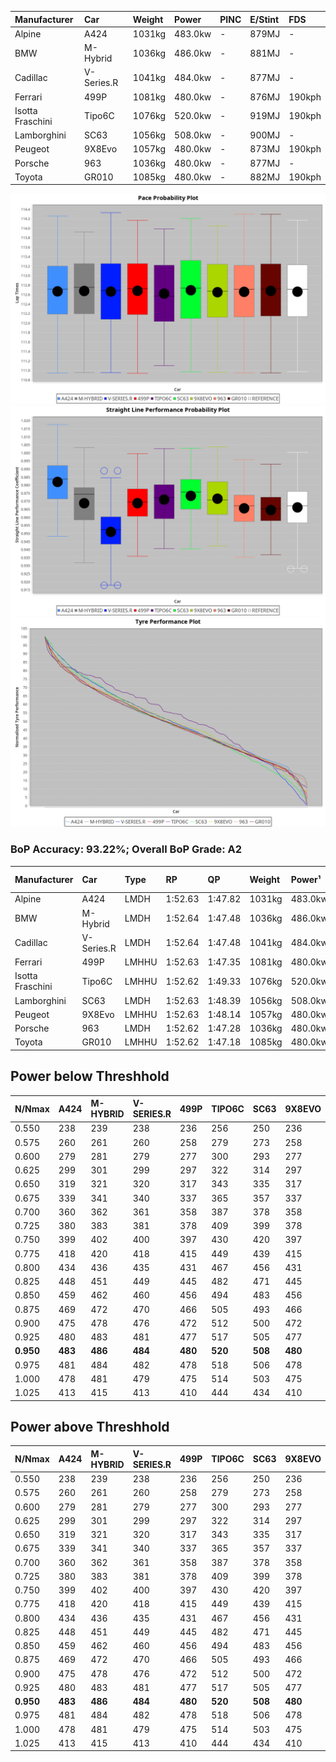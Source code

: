 | Manufacturer     | Car        | Weight | Power   | PINC    | E/Stint | FDS     |
|:-|:-|:-|:-|:-|:-|:-|
| Alpine           | A424       | 1031kg | 483.0kw |    -    | 879MJ   |    -    |
| BMW              | M-Hybrid   | 1036kg | 486.0kw |    -    | 881MJ   |    -    |
| Cadillac         | V-Series.R | 1041kg | 484.0kw |    -    | 877MJ   |    -    |
| Ferrari          | 499P       | 1081kg | 480.0kw |    -    | 876MJ   | 190kph  |
| Isotta Fraschini | Tipo6C     | 1076kg | 520.0kw |    -    | 919MJ   | 190kph  |
| Lamborghini      | SC63       | 1056kg | 508.0kw |    -    | 900MJ   |    -    |
| Peugeot          | 9X8Evo     | 1057kg | 480.0kw |    -    | 873MJ   | 190kph  |
| Porsche          | 963        | 1036kg | 480.0kw |    -    | 877MJ   |    -    |
| Toyota           | GR010      | 1085kg | 480.0kw |    -    | 882MJ   | 190kph  |

![PACECHART](./IMG/AUTO.png)
![STRAIGHTLINEPERFORMANCECHART](./IMG/AUTO_sp.png)
![TYREPERFORMANCECHART](./IMG/AUTO_tw.png)

### BoP Accuracy: 93.22%; Overall BoP Grade: A2
| Manufacturer     | Car        | Type  | RP      | QP      | Weight | Power¹  | Threshhold | PINC    | Power²   | E/Stint | AVG Vmax  | FDS     | RDLC | L/Stint | BOP-Grade | Model Accuracy | Model Points | Match%  | SimDiff |
|:-|:-|:-|:-|:-|:-|:-|:-|:-|:-|:-|:-|:-|:-|:-|:-|:-|:-|:-|:-|
| Alpine           | A424       | LMDH  | 1:52.63 | 1:47.82 | 1031kg | 483.0kw | 0.0kph     |    -    | 483.00kw |  879MJ  | 286.40kph |    -    | 1.02 | 34      | ~A1       | 100.00%        | 870          | 95.94%  | #       |
| BMW              | M-Hybrid   | LMDH  | 1:52.64 | 1:47.48 | 1036kg | 486.0kw | 0.0kph     |    -    | 486.00kw |  881MJ  | 284.51kph |    -    | 1.02 | 34      | -A2       | 100.00%        | 1914         | 94.40%  | #       |
| Cadillac         | V-Series.R | LMDH  | 1:52.64 | 1:47.48 | 1041kg | 484.0kw | 0.0kph     |    -    | 484.00kw |  877MJ  | 280.98kph |    -    | 1.02 | 34      | ~A1       | 98.03%         | 3773         | 96.82%  | ±0.81s  |
| Ferrari          | 499P       | LMHHU | 1:52.63 | 1:47.35 | 1081kg | 480.0kw | 0.0kph     |    -    | 480.00kw |  876MJ  | 281.67kph | 190kph  | 1.01 | 34      | ~A1       | 100.00%        | 4212         | 99.91%  | ±0.74s  |
| Isotta Fraschini | Tipo6C     | LMHHU | 1:52.62 | 1:49.33 | 1076kg | 520.0kw | 0.0kph     |    -    | 520.00kw |  919MJ  | 286.46kph | 190kph  | 1.02 | 34      | +D1       | 100.00%        | 105          | 69.20%  | #       |
| Lamborghini      | SC63       | LMDH  | 1:52.63 | 1:48.39 | 1056kg | 508.0kw | 0.0kph     |    -    | 508.00kw |  900MJ  | 286.36kph |    -    | 1.03 | 34      | ~A1       | 100.00%        | 597          | 100.00% | #       |
| Peugeot          | 9X8Evo     | LMHHU | 1:52.63 | 1:48.14 | 1057kg | 480.0kw | 0.0kph     |    -    | 480.00kw |  873MJ  | 283.27kph | 190kph  | 1.00 | 34      | +B2       | 100.00%        | 463          | 82.68%  | #       |
| Porsche          | 963        | LMDH  | 1:52.62 | 1:47.28 | 1036kg | 480.0kw | 0.0kph     |    -    | 480.00kw |  877MJ  | 283.41kph |    -    | 1.02 | 34      | ~A1       | 99.21%         | 10753        | 100.00% | ±0.38s  |
| Toyota           | GR010      | LMHHU | 1:52.62 | 1:47.18 | 1085kg | 480.0kw | 0.0kph     |    -    | 480.00kw |  882MJ  | 280.62kph | 190kph  | 1.00 | 34      | ~A1       | 99.54%         | 3271         | 100.00% | ±0.42s  |

## Power below Threshhold
| N/Nmax    | A424    | M-HYBRID | V-SERIES.R | 499P    | TIPO6C  | SC63    | 9X8EVO  | 963     | GR010   |
|:-|:-|:-|:-|:-|:-|:-|:-|:-|:-|
|  0.550    |  238    |  239     |  238       |  236    |  256    |  250    |  236    |  236    |  236    |
|  0.575    |  260    |  261     |  260       |  258    |  279    |  273    |  258    |  258    |  258    |
|  0.600    |  279    |  281     |  279       |  277    |  300    |  293    |  277    |  277    |  277    |
|  0.625    |  299    |  301     |  299       |  297    |  322    |  314    |  297    |  297    |  297    |
|  0.650    |  319    |  321     |  320       |  317    |  343    |  335    |  317    |  317    |  317    |
|  0.675    |  339    |  341     |  340       |  337    |  365    |  357    |  337    |  337    |  337    |
|  0.700    |  360    |  362     |  361       |  358    |  387    |  378    |  358    |  358    |  358    |
|  0.725    |  380    |  383     |  381       |  378    |  409    |  399    |  378    |  378    |  378    |
|  0.750    |  399    |  402     |  400       |  397    |  430    |  420    |  397    |  397    |  397    |
|  0.775    |  418    |  420     |  418       |  415    |  449    |  439    |  415    |  415    |  415    |
|  0.800    |  434    |  436     |  435       |  431    |  467    |  456    |  431    |  431    |  431    |
|  0.825    |  448    |  451     |  449       |  445    |  482    |  471    |  445    |  445    |  445    |
|  0.850    |  459    |  462     |  460       |  456    |  494    |  483    |  456    |  456    |  456    |
|  0.875    |  469    |  472     |  470       |  466    |  505    |  493    |  466    |  466    |  466    |
|  0.900    |  475    |  478     |  476       |  472    |  512    |  500    |  472    |  472    |  472    |
|  0.925    |  480    |  483     |  481       |  477    |  517    |  505    |  477    |  477    |  477    |
| **0.950** | **483** | **486**  | **484**    | **480** | **520** | **508** | **480** | **480** | **480** |
|  0.975    |  481    |  484     |  482       |  478    |  518    |  506    |  478    |  478    |  478    |
|  1.000    |  478    |  481     |  479       |  475    |  514    |  503    |  475    |  475    |  475    |
|  1.025    |  413    |  415     |  413       |  410    |  444    |  434    |  410    |  410    |  410    |

## Power above Threshhold
| N/Nmax    | A424    | M-HYBRID | V-SERIES.R | 499P    | TIPO6C  | SC63    | 9X8EVO  | 963     | GR010   |
|:-|:-|:-|:-|:-|:-|:-|:-|:-|:-|
|  0.550    |  238    |  239     |  238       |  236    |  256    |  250    |  236    |  236    |  236    |
|  0.575    |  260    |  261     |  260       |  258    |  279    |  273    |  258    |  258    |  258    |
|  0.600    |  279    |  281     |  279       |  277    |  300    |  293    |  277    |  277    |  277    |
|  0.625    |  299    |  301     |  299       |  297    |  322    |  314    |  297    |  297    |  297    |
|  0.650    |  319    |  321     |  320       |  317    |  343    |  335    |  317    |  317    |  317    |
|  0.675    |  339    |  341     |  340       |  337    |  365    |  357    |  337    |  337    |  337    |
|  0.700    |  360    |  362     |  361       |  358    |  387    |  378    |  358    |  358    |  358    |
|  0.725    |  380    |  383     |  381       |  378    |  409    |  399    |  378    |  378    |  378    |
|  0.750    |  399    |  402     |  400       |  397    |  430    |  420    |  397    |  397    |  397    |
|  0.775    |  418    |  420     |  418       |  415    |  449    |  439    |  415    |  415    |  415    |
|  0.800    |  434    |  436     |  435       |  431    |  467    |  456    |  431    |  431    |  431    |
|  0.825    |  448    |  451     |  449       |  445    |  482    |  471    |  445    |  445    |  445    |
|  0.850    |  459    |  462     |  460       |  456    |  494    |  483    |  456    |  456    |  456    |
|  0.875    |  469    |  472     |  470       |  466    |  505    |  493    |  466    |  466    |  466    |
|  0.900    |  475    |  478     |  476       |  472    |  512    |  500    |  472    |  472    |  472    |
|  0.925    |  480    |  483     |  481       |  477    |  517    |  505    |  477    |  477    |  477    |
| **0.950** | **483** | **486**  | **484**    | **480** | **520** | **508** | **480** | **480** | **480** |
|  0.975    |  481    |  484     |  482       |  478    |  518    |  506    |  478    |  478    |  478    |
|  1.000    |  478    |  481     |  479       |  475    |  514    |  503    |  475    |  475    |  475    |
|  1.025    |  413    |  415     |  413       |  410    |  444    |  434    |  410    |  410    |  410    |
